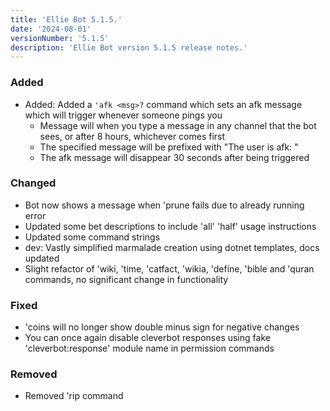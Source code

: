 ```yaml
---
title: 'Ellie Bot 5.1.5.'
date: '2024-08-01'
versionNumber: '5.1.5'
description: 'Ellie Bot version 5.1.5 release notes.'
---
```


### Added

- Added: Added a `'afk <msg>?` command which sets an afk message which will trigger whenever someone pings you
  - Message will when you type a message in any channel that the bot sees, or after 8 hours, whichever comes first
  - The specified message will be prefixed with "The user is afk: "
  - The afk message will disappear 30 seconds after being triggered

### Changed

- Bot now shows a message when 'prune fails due to already running error
- Updated some bet descriptions to include 'all' 'half' usage instructions
- Updated some command strings
- dev: Vastly simplified marmalade creation using dotnet templates, docs updated
- Slight refactor of 'wiki, 'time, 'catfact, 'wikia, 'define, 'bible and 'quran commands, no significant change in functionality

### Fixed

- 'coins will no longer show double minus sign for negative changes
- You can once again disable cleverbot responses using fake 'cleverbot:response' module name in permission commands

### Removed

- Removed 'rip command